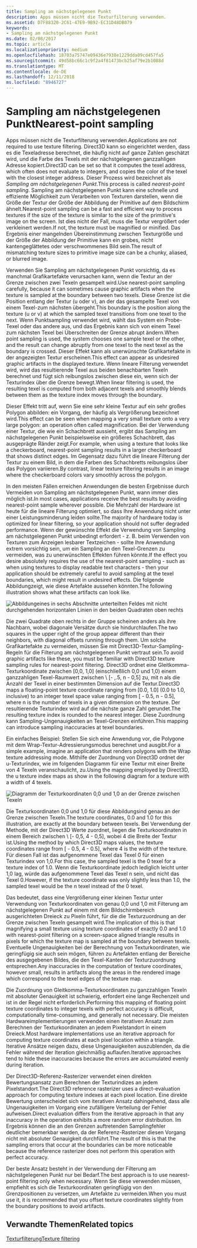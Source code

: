```yaml
---
title: Sampling am nächstgelegenen Punkt
description: Apps müssen nicht die Texturfilterung verwenden.
ms.assetid: D7F88320-2C61-47E9-9B92-EC31D48DB079
keywords:
- Sampling am nächstgelegenen Punkt
ms.date: 02/08/2017
ms.topic: article
ms.localizationpriority: medium
ms.openlocfilehash: 18703a75747e09436e7938e1229dda09cd457fa5
ms.sourcegitcommit: 49d58bc66c1c9f2a4f81473bcb25af79e2b1088d
ms.translationtype: MT
ms.contentlocale: de-DE
ms.lasthandoff: 12/11/2018
ms.locfileid: "8946727"
---
```

# <a name="span-iddirect3dconceptsnearest-pointsamplingspannearest-point-sampling"></a><span data-ttu-id="6f1f2-104"><span id="direct3dconcepts.nearest-point_sampling"></span>Sampling am nächstgelegenen Punkt</span><span class="sxs-lookup"><span data-stu-id="6f1f2-104"><span id="direct3dconcepts.nearest-point_sampling"></span>Nearest-point sampling</span></span>


<span data-ttu-id="6f1f2-105">Apps müssen nicht die Texturfilterung verwenden.</span><span class="sxs-lookup"><span data-stu-id="6f1f2-105">Applications are not required to use texture filtering.</span></span> <span data-ttu-id="6f1f2-106">Direct3D kann so eingerichtet werden, dass es die Texeladresse berechnet, die häufig nicht auf ganze Zahlen geschätzt wird, und die Farbe des Texels mit der nächstgelegenen ganzzahligen Adresse kopiert.</span><span class="sxs-lookup"><span data-stu-id="6f1f2-106">Direct3D can be set so that it computes the texel address, which often does not evaluate to integers, and copies the color of the texel with the closest integer address.</span></span> <span data-ttu-id="6f1f2-107">Dieser Prozess wird bezeichnet als *Sampling am nächstgelegenen Punkt*.</span><span class="sxs-lookup"><span data-stu-id="6f1f2-107">This process is called *nearest-point sampling*.</span></span> <span data-ttu-id="6f1f2-108">Sampling am nächstgelegenen Punkt kann eine schnelle und effiziente Möglichkeit zum Verarbeiten von Texturen darstellen, wenn die Größe der Textur der Größe der Abbildung der Primitive auf dem Bildschirm ähnelt.</span><span class="sxs-lookup"><span data-stu-id="6f1f2-108">Nearest-point sampling can be a fast and efficient way to process textures if the size of the texture is similar to the size of the primitive's image on the screen.</span></span> <span data-ttu-id="6f1f2-109">Ist dies nicht der Fall, muss die Textur vergrößert oder verkleinert werden.</span><span class="sxs-lookup"><span data-stu-id="6f1f2-109">If not, the texture must be magnified or minified.</span></span> <span data-ttu-id="6f1f2-110">Das Ergebnis einer mangelnden Übereinstimmung zwischen Texturgröße und der Größe der Abbildung der Primitive kann ein grobes, nicht kantengeglättetes oder verschwommenes Bild sein.</span><span class="sxs-lookup"><span data-stu-id="6f1f2-110">The result of mismatching texture sizes to primitive image size can be a chunky, aliased, or blurred image.</span></span>

<span data-ttu-id="6f1f2-111">Verwenden Sie Sampling am nächstgelegenen Punkt vorsichtig, da es manchmal Grafikartefakte verursachen kann, wenn die Textur an der Grenze zwischen zwei Texeln gesampelt wird.</span><span class="sxs-lookup"><span data-stu-id="6f1f2-111">Use nearest-point sampling carefully, because it can sometimes cause graphic artifacts when the texture is sampled at the boundary between two texels.</span></span> <span data-ttu-id="6f1f2-112">Diese Grenze ist die Position entlang der Textur (u oder v), an der das gesampelte Texel von einem Texel-zum nächsten übergeht.</span><span class="sxs-lookup"><span data-stu-id="6f1f2-112">This boundary is the position along the texture (u or v) at which the sampled texel transitions from one texel to the next.</span></span> <span data-ttu-id="6f1f2-113">Wenn Punktsampling verwendet wird, wählt das System ein Probe-Texel oder das andere aus, und das Ergebnis kann sich von einem Texel zum nächsten Texel bei Überschreiten der Grenze abrupt ändern.</span><span class="sxs-lookup"><span data-stu-id="6f1f2-113">When point sampling is used, the system chooses one sample texel or the other, and the result can change abruptly from one texel to the next texel as the boundary is crossed.</span></span> <span data-ttu-id="6f1f2-114">Dieser Effekt kann als unerwünschte Grafikartefakte in der angezeigten Textur erscheinen.</span><span class="sxs-lookup"><span data-stu-id="6f1f2-114">This effect can appear as undesired graphic artifacts in the displayed texture.</span></span> <span data-ttu-id="6f1f2-115">Wenn lineare Filterung verwendet wird, wird das resultierende Texel aus beiden benachbarten Texeln berechnet und fügt sich reibungslos zwischen diese ein, wenn sich der Texturindex über die Grenze bewegt.</span><span class="sxs-lookup"><span data-stu-id="6f1f2-115">When linear filtering is used, the resulting texel is computed from both adjacent texels and smoothly blends between them as the texture index moves through the boundary.</span></span>

<span data-ttu-id="6f1f2-116">Dieser Effekt tritt auf, wenn Sie eine sehr kleine Textur auf ein sehr großes Polygon abbilden: ein Vorgang, der häufig als Vergrößerung bezeichnet wird.</span><span class="sxs-lookup"><span data-stu-id="6f1f2-116">This effect can be seen when mapping a very small texture onto a very large polygon: an operation often called magnification.</span></span> <span data-ttu-id="6f1f2-117">Bei der Verwendung einer Textur, die wie ein Schachbrett aussieht, ergibt das Sampling am nächstgelegenen Punkt beispielsweise ein größeres Schachbrett, das ausgeprägte Ränder zeigt.</span><span class="sxs-lookup"><span data-stu-id="6f1f2-117">For example, when using a texture that looks like a checkerboard, nearest-point sampling results in a larger checkerboard that shows distinct edges.</span></span> <span data-ttu-id="6f1f2-118">Im Gegensatz dazu führt die lineare Filterung der Textur zu einem Bild, in dem die Farben des Schachbretts reibungslos über das Polygon variieren.</span><span class="sxs-lookup"><span data-stu-id="6f1f2-118">By contrast, linear texture filtering results in an image where the checkerboard colors vary smoothly across the polygon.</span></span>

<span data-ttu-id="6f1f2-119">In den meisten Fällen erreichen Anwendungen die besten Ergebnisse durch Vermeiden von Sampling am nächstgelegenen Punkt, wann immer dies möglich ist.</span><span class="sxs-lookup"><span data-stu-id="6f1f2-119">In most cases, applications receive the best results by avoiding nearest-point sample wherever possible.</span></span> <span data-ttu-id="6f1f2-120">Die Mehrzahl der Hardware ist heute für die lineare Filterung optimiert, so dass Ihre Anwendung nicht unter einer Leistungsminderung leiden sollte.</span><span class="sxs-lookup"><span data-stu-id="6f1f2-120">The majority of hardware today is optimized for linear filtering, so your application should not suffer degraded performance.</span></span> <span data-ttu-id="6f1f2-121">Wenn der gewünschte Effekt die Verwendung von Sampling am nächstgelegenen Punkt unbedingt erfordert - z. B. beim Verwenden von Texturen zum Anzeigen lesbarer Textzeichen - sollte Ihre Anwendung extrem vorsichtig sein, um ein Sampling an den Texel-Grenzen zu vermeiden, was zu unerwünschten Effekten führen könnte.</span><span class="sxs-lookup"><span data-stu-id="6f1f2-121">If the effect you desire absolutely requires the use of the nearest-point sampling - such as when using textures to display readable text characters - then your application should be extremely careful to avoid sampling at the texel boundaries, which might result in undesired effects.</span></span> <span data-ttu-id="6f1f2-122">Die folgende Abbildungzeigt, wie diese Artefakte aussehen könnten.</span><span class="sxs-lookup"><span data-stu-id="6f1f2-122">The following illustration shows what these artifacts can look like.</span></span>

![Abbildungeines in sechs Abschnitte unterteilten Feldes mit nicht durchgehenden horizontalen Linien in den beiden Quadraten oben rechts](images/ptrtfct.png)

<span data-ttu-id="6f1f2-124">Die zwei Quadrate oben rechts in der Gruppe scheinen anders als ihre Nachbarn, wobei diagonale Versätze durch sie hindurchlaufen.</span><span class="sxs-lookup"><span data-stu-id="6f1f2-124">The two squares in the upper right of the group appear different than their neighbors, with diagonal offsets running through them.</span></span> <span data-ttu-id="6f1f2-125">Um solche Grafikartefakte zu vermeiden, müssen Sie mit Direct3D-Textur-Sampling-Regeln für die Filterung am nächstgelegenen Punkt vertraut sein.</span><span class="sxs-lookup"><span data-stu-id="6f1f2-125">To avoid graphic artifacts like these, you must be familiar with Direct3D texture sampling rules for nearest-point filtering.</span></span> <span data-ttu-id="6f1f2-126">Direct3D ordnet eine Gleitkomma-Texturkoordinate zwischen \[0,0, 1,0\] (einschließlich 0,0 und 1,0) einem ganzzahligen Texel-Raumwert zwischen \ [- ,.5, n - 0,5\] zu, mit n als die Anzahl der Texel in einer bestimmten Dimension auf die Textur.</span><span class="sxs-lookup"><span data-stu-id="6f1f2-126">Direct3D maps a floating-point texture coordinate ranging from \[0.0, 1.0\] (0.0 to 1.0, inclusive) to an integer texel space value ranging from \[ - 0.5, n - 0.5\], where n is the number of texels in a given dimension on the texture.</span></span> <span data-ttu-id="6f1f2-127">Der resultierende Texturindex wird auf die nächste ganze Zahl gerundet.</span><span class="sxs-lookup"><span data-stu-id="6f1f2-127">The resulting texture index is rounded to the nearest integer.</span></span> <span data-ttu-id="6f1f2-128">Diese Zuordnung kann Sampling-Ungenauigkeiten an Texel-Grenzen einführen.</span><span class="sxs-lookup"><span data-stu-id="6f1f2-128">This mapping can introduce sampling inaccuracies at texel boundaries.</span></span>

<span data-ttu-id="6f1f2-129">Ein einfaches Beispiel: Stellen Sie sich eine Anwendung vor, die Polygone mit dem Wrap-Textur-Adressierungsmodus berechnet und ausgibt.</span><span class="sxs-lookup"><span data-stu-id="6f1f2-129">For a simple example, imagine an application that renders polygons with the Wrap texture addressing mode.</span></span> <span data-ttu-id="6f1f2-130">Mithilfe der Zuordnung von Direct3D ordnet der u-Texturindex, wie im folgenden Diagramm für eine Textur mit einer Breite von 4 Texeln veranschaulicht, zu.</span><span class="sxs-lookup"><span data-stu-id="6f1f2-130">Using the mapping employed by Direct3D, the u texture index maps as show in the following diagram for a texture with a width of 4 texels.</span></span>

![Diagramm der Texturkoordinaten 0,0 und 1,0 an der Grenze zwischen Texeln](images/ptsmpprb.png)

<span data-ttu-id="6f1f2-132">Die Texturkoordinaten 0,0 und 1,0 für diese Abbildungsind genau an der Grenze zwischen Texeln.</span><span class="sxs-lookup"><span data-stu-id="6f1f2-132">The texture coordinates, 0.0 and 1.0 for this illustration, are exactly at the boundary between texels.</span></span> <span data-ttu-id="6f1f2-133">Bei Verwendung der Methode, mit der Direct3D Werte zuordnet, liegen die Texturkoordinaten in einem Bereich zwischen \ [- 0,5, 4 - 0,5\], wobei 4 die Breite der Textur ist.</span><span class="sxs-lookup"><span data-stu-id="6f1f2-133">Using the method by which Direct3D maps values, the texture coordinates range from \[ - 0.5, 4 - 0.5\], where 4 is the width of the texture.</span></span> <span data-ttu-id="6f1f2-134">Für diesen Fall ist das aufgenommene Texel das Texel 0 für einen Texturindex von 1,0.</span><span class="sxs-lookup"><span data-stu-id="6f1f2-134">For this case, the sampled texel is the 0 texel for a texture index of 1.0.</span></span> <span data-ttu-id="6f1f2-135">Wenn die Texturkoordinate jedoch lediglich leicht unter 1,0 lag, würde das aufgenommene Texel das Texel n sein, und nicht das Texel 0.</span><span class="sxs-lookup"><span data-stu-id="6f1f2-135">However, if the texture coordinate was only slightly less than 1.0, the sampled texel would be the n texel instead of the 0 texel.</span></span>

<span data-ttu-id="6f1f2-136">Das bedeutet, dass eine Vergrößerung einer kleinen Textur unter Verwendung von Texturkoordinaten von genau 0,0 und 1,0 mit Filterung am nächstgelegenen Punkt auf einem mit dem Bildschirmbereich ausgerichteten Dreieck zu Pixeln führt, für die die Texturzuordnung an der Grenze zwischen Texeln gesampelt wird.</span><span class="sxs-lookup"><span data-stu-id="6f1f2-136">The implication of this is that magnifying a small texture using texture coordinates of exactly 0.0 and 1.0 with nearest-point filtering on a screen-space aligned triangle results in pixels for which the texture map is sampled at the boundary between texels.</span></span> <span data-ttu-id="6f1f2-137">Eventuelle Ungenauigkeiten bei der Berechnung von Texturkoordinaten, wie geringfügig sie auch sein mögen, führen zu Artefakten entlang der Bereiche des ausgegebenen Bildes, die den Texel-Kanten der Texturzuordnung entsprechen.</span><span class="sxs-lookup"><span data-stu-id="6f1f2-137">Any inaccuracies in the computation of texture coordinates, however small, results in artifacts along the areas in the rendered image which correspond to the texel edges of the texture map.</span></span>

<span data-ttu-id="6f1f2-138">Die Zuordnung von Gleitkomma-Texturkoordinaten zu ganzzahligen Texeln mit absoluter Genauigkeit ist schwierig, erfordert eine lange Rechenzeit und ist in der Regel nicht erforderlich.</span><span class="sxs-lookup"><span data-stu-id="6f1f2-138">Performing this mapping of floating point texture coordinates to integer texels with perfect accuracy is difficult, computationally time-consuming, and generally not necessary.</span></span> <span data-ttu-id="6f1f2-139">Die meisten Hardwareimplementierungen verwenden einen iterativen Ansatz zum Berechnen der Texturkoordinaten an jedem Pixelstandort in einem Dreieck.</span><span class="sxs-lookup"><span data-stu-id="6f1f2-139">Most hardware implementations use an iterative approach for computing texture coordinates at each pixel location within a triangle.</span></span> <span data-ttu-id="6f1f2-140">Iterative Ansätze neigen dazu, diese Ungenauigkeiten auszublenden, da die Fehler während der Iteration gleichmäßig auflaufen.</span><span class="sxs-lookup"><span data-stu-id="6f1f2-140">Iterative approaches tend to hide these inaccuracies because the errors are accumulated evenly during iteration.</span></span>

<span data-ttu-id="6f1f2-141">Der Direct3D-Referenz-Rasterizer verwendet einen direkten Bewertungsansatz zum Berechnen der Texturindizes an jedem Pixelstandort.</span><span class="sxs-lookup"><span data-stu-id="6f1f2-141">The Direct3D reference rasterizer uses a direct-evaluation approach for computing texture indexes at each pixel location.</span></span> <span data-ttu-id="6f1f2-142">Eine direkte Bewertung unterscheidet sich vom iterativen Ansatz dahingehend, dass alle Ungenauigkeiten im Vorgang eine zufälligere Verteilung der Fehler aufweisen.</span><span class="sxs-lookup"><span data-stu-id="6f1f2-142">Direct evaluation differs from the iterative approach in that any inaccuracy in the operation exhibits a more random error distribution.</span></span> <span data-ttu-id="6f1f2-143">Im Ergebnis können die an den Grenzen auftretenden Samplingfehler deutlicher bemerkbar werden, da der Referenz-Rasterizer diesen Vorgang nicht mit absoluter Genauigkeit durchführt.</span><span class="sxs-lookup"><span data-stu-id="6f1f2-143">The result of this is that the sampling errors that occur at the boundaries can be more noticeable because the reference rasterizer does not perform this operation with perfect accuracy.</span></span>

<span data-ttu-id="6f1f2-144">Der beste Ansatz besteht in der Verwendung der Filterung am nächstgelegenen Punkt nur bei Bedarf.</span><span class="sxs-lookup"><span data-stu-id="6f1f2-144">The best approach is to use nearest-point filtering only when necessary.</span></span> <span data-ttu-id="6f1f2-145">Wenn Sie diese verwenden müssen, empfiehlt es sich die Texturkoordinaten geringfügig von den Grenzpositionen zu versetzen, um Artefakte zu vermeiden.</span><span class="sxs-lookup"><span data-stu-id="6f1f2-145">When you must use it, it is recommended that you offset texture coordinates slightly from the boundary positions to avoid artifacts.</span></span>

## <a name="span-idrelated-topicsspanrelated-topics"></a><span data-ttu-id="6f1f2-146"><span id="related-topics"></span>Verwandte Themen</span><span class="sxs-lookup"><span data-stu-id="6f1f2-146"><span id="related-topics"></span>Related topics</span></span>


[<span data-ttu-id="6f1f2-147">Texturfilterung</span><span class="sxs-lookup"><span data-stu-id="6f1f2-147">Texture filtering</span></span>](texture-filtering.md)

 

 




